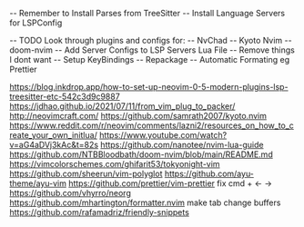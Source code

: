 -- Remember to Install Parses from TreeSitter
-- Install Language Servers for LSPConfig

-- TODO
Look through plugins and configs for:
  -- NvChad
  -- Kyoto Nvim
  -- doom-nvim
-- Add Server Configs to LSP Servers Lua File
-- Remove things I dont want
-- Setup KeyBindings
-- Repackage
-- Automatic Formating eg Prettier

https://blog.inkdrop.app/how-to-set-up-neovim-0-5-modern-plugins-lsp-treesitter-etc-542c3d9c9887
https://jdhao.github.io/2021/07/11/from_vim_plug_to_packer/
http://neovimcraft.com/
https://github.com/samrath2007/kyoto.nvim
https://www.reddit.com/r/neovim/comments/lazni2/resources_on_how_to_create_your_own_initlua/
https://www.youtube.com/watch?v=aG4aDVj3kAc&t=82s
https://github.com/nanotee/nvim-lua-guide
https://github.com/NTBBloodbath/doom-nvim/blob/main/README.md
https://vimcolorschemes.com/ghifarit53/tokyonight-vim
https://github.com/sheerun/vim-polyglot
https://github.com/ayu-theme/ayu-vim
https://github.com/prettier/vim-prettier
fix cmd + <-  -> 
https://github.com/vhyrro/neorg
https://github.com/mhartington/formatter.nvim
make tab change buffers
https://github.com/rafamadriz/friendly-snippets
